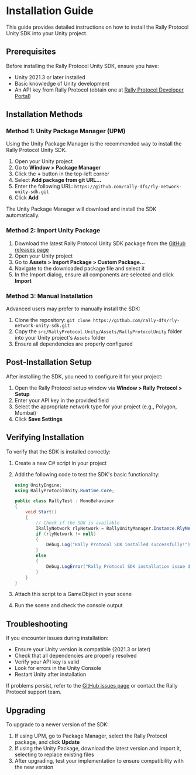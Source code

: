 # Installation Guide

This guide provides detailed instructions on how to install the Rally Protocol Unity SDK into your Unity project.

## Prerequisites

Before installing the Rally Protocol Unity SDK, ensure you have:

- Unity 2021.3 or later installed
- Basic knowledge of Unity development
- An API key from Rally Protocol (obtain one at [Rally Protocol Developer Portal](https://docs.rallyprotocol.com/))

## Installation Methods

### Method 1: Unity Package Manager (UPM)

Using the Unity Package Manager is the recommended way to install the Rally Protocol Unity SDK.

1. Open your Unity project
2. Go to **Window > Package Manager**
3. Click the **+** button in the top-left corner
4. Select **Add package from git URL...**
5. Enter the following URL: `https://github.com/rally-dfs/rly-network-unity-sdk.git`
6. Click **Add**

The Unity Package Manager will download and install the SDK automatically.

### Method 2: Import Unity Package

1. Download the latest Rally Protocol Unity SDK package from the [GitHub releases page](https://github.com/rally-dfs/rly-network-unity-sdk/releases)
2. Open your Unity project
3. Go to **Assets > Import Package > Custom Package...**
4. Navigate to the downloaded package file and select it
5. In the Import dialog, ensure all components are selected and click **Import**

### Method 3: Manual Installation

Advanced users may prefer to manually install the SDK:

1. Clone the repository: `git clone https://github.com/rally-dfs/rly-network-unity-sdk.git`
2. Copy the `src/RallyProtocol.Unity/Assets/RallyProtocolUnity` folder into your Unity project's `Assets` folder
3. Ensure all dependencies are properly configured

## Post-Installation Setup

After installing the SDK, you need to configure it for your project:

1. Open the Rally Protocol setup window via **Window > Rally Protocol > Setup**
2. Enter your API key in the provided field
3. Select the appropriate network type for your project (e.g., Polygon, Mumbai)
4. Click **Save Settings**

## Verifying Installation

To verify that the SDK is installed correctly:

1. Create a new C# script in your project
2. Add the following code to test the SDK's basic functionality:

    ```csharp
    using UnityEngine;
    using RallyProtocolUnity.Runtime.Core;

    public class RallyTest : MonoBehaviour
    {
        void Start()
        {
            // Check if the SDK is available
            IRallyNetwork rlyNetwork = RallyUnityManager.Instance.RlyNetwork;
            if (rlyNetwork != null)
            {
                Debug.Log("Rally Protocol SDK installed successfully!");
            }
            else
            {
                Debug.LogError("Rally Protocol SDK installation issue detected.");
            }
        }
    }
    ```

3. Attach this script to a GameObject in your scene
4. Run the scene and check the console output

## Troubleshooting

If you encounter issues during installation:

- Ensure your Unity version is compatible (2021.3 or later)
- Check that all dependencies are properly resolved
- Verify your API key is valid
- Look for errors in the Unity Console
- Restart Unity after installation

If problems persist, refer to the [GitHub issues page](https://github.com/rally-dfs/rly-network-unity-sdk/issues) or contact the Rally Protocol support team.

## Upgrading

To upgrade to a newer version of the SDK:

1. If using UPM, go to Package Manager, select the Rally Protocol package, and click **Update**
2. If using the Unity Package, download the latest version and import it, selecting to replace existing files
3. After upgrading, test your implementation to ensure compatibility with the new version
